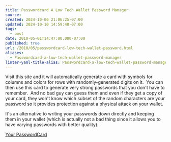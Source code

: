 ```yaml
---
title: Passwordcard A Low Tech Wallet Password Manager
source: 
created: 2024-10-06 21:06:25-07:00
updated: 2024-10-10 14:59:48-07:00
tags:
  - post
date: 2010-05-01T14:47:00.000-07:00
published: true
url: /2010/05/passwordcard-low-tech-wallet-password.html
aliases:
  - Passwordcard-a-low-tech-wallet-password-manager
linter-yaml-title-alias: Passwordcard-a-low-tech-wallet-password-manager
---
```



Visit this site and it will automatically generate a card with symbols for columns and colors for rows with randomly-generated digits on it.  You can then use this card to generate very strong passwords that you don't have to remember.  And no bad guy can guess them and even if they get a copy of your card, they won't know which subset of the random characters are your password so it provides protection against a physical attack on your wallet.  
  
It's an alternative to writing your passwords down directly and keeping them in your wallet (which is actually not a bad thing since it allows you to have varying passwords with better quality).  
  
[Your PasswordCard](https://passwordcard.org/)